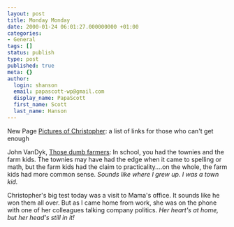 ```yaml
---
layout: post
title: Monday Monday
date: 2000-01-24 06:01:27.000000000 +01:00
categories:
- General
tags: []
status: publish
type: post
published: true
meta: {}
author:
  login: shanson
  email: papascott-wp@gmail.com
  display_name: PapaScott
  first_name: Scott
  last_name: Hanson
---
```

<p>New Page <a href="http://shanson.editthispage.com/discuss/msgReader$111">Pictures of Christopher</a>: a list of links for those who can't get enough</p>
<p>John VanDyk, <a href="http://vfih.editthispage.com/2000/01/23">Those dumb farmers</a>: In school, you had the townies and the farm kids. The townies may have had the edge when it came to spelling or math, but the farm kids had the claim to practicality....on the whole, the farm kids had more common sense. <i>Sounds like where I grew up. I was a town kid.</i></p>
<p>Christopher's big test today was a visit to Mama's office. It sounds like he won them all over. But as I came home from work, she was on the phone with one of her colleagues talking company politics. <i>Her heart's at home, but her head's still in it!</i></p>
